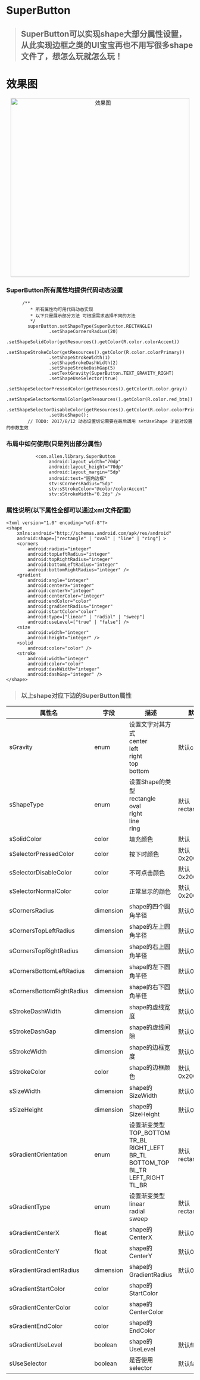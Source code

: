 # SuperButton

> ## SuperButton可以实现shape大部分属性设置，从此实现边框之类的UI宝宝再也不用写很多shape文件了，想怎么玩就怎么玩！

# 效果图
<div  align="center">    
<img src="http://osnoex6vf.bkt.clouddn.com/SuperButton.png" width = "480" alt="效果图" align=center /></div>
</div>

### SuperButton所有属性均提供代码动态设置
```
      /**
         * 所有属性均可用代码动态实现
         * 以下只是展示部分方法 可根据需求选择不同的方法
         */
        superButton.setShapeType(SuperButton.RECTANGLE)
                .setShapeCornersRadius(20)
                .setShapeSolidColor(getResources().getColor(R.color.colorAccent))
                .setShapeStrokeColor(getResources().getColor(R.color.colorPrimary))
                .setShapeStrokeWidth(1)
                .setShapeSrokeDashWidth(2)
                .setShapeStrokeDashGap(5)
                .setTextGravity(SuperButton.TEXT_GRAVITY_RIGHT)
                .setShapeUseSelector(true)
                .setShapeSelectorPressedColor(getResources().getColor(R.color.gray))
                .setShapeSelectorNormalColor(getResources().getColor(R.color.red_btn))
                .setShapeSelectorDisableColor(getResources().getColor(R.color.colorPrimary))
                .setUseShape();
        // TODO: 2017/8/12 动态设置切记需要在最后调用 setUseShape 才能对设置的参数生效

```
### 布局中如何使用(只是列出部分属性)
```
           <com.allen.library.SuperButton
                android:layout_width="70dp"
                android:layout_height="70dp"
                android:layout_margin="5dp"
                android:text="圆角边框"
                stv:sCornersRadius="5dp"
                stv:sStrokeColor="@color/colorAccent"
                stv:sStrokeWidth="0.2dp" />
```

### 属性说明(以下属性全部可以通过xml文件配置)

```
<?xml version="1.0" encoding="utf-8"?>
<shape
    xmlns:android="http://schemas.android.com/apk/res/android"
    android:shape=["rectangle" | "oval" | "line" | "ring"] >
    <corners
        android:radius="integer"
        android:topLeftRadius="integer"
        android:topRightRadius="integer"
        android:bottomLeftRadius="integer"
        android:bottomRightRadius="integer" />
    <gradient
        android:angle="integer"
        android:centerX="integer"
        android:centerY="integer"
        android:centerColor="integer"
        android:endColor="color"
        android:gradientRadius="integer"
        android:startColor="color"
        android:type=["linear" | "radial" | "sweep"]
        android:useLevel=["true" | "false"] />
    <size
        android:width="integer"
        android:height="integer" />
    <solid
        android:color="color" />
    <stroke
        android:width="integer"
        android:color="color"
        android:dashWidth="integer"
        android:dashGap="integer" />
</shape>
```

> ### 以上shape对应下边的SuperButton属性

属性名 | 字段 | 描述 | 默认值
----|------|----| ----
sGravity | enum  | 设置文字对其方式<br>center<br>left<br>right<br>top<br>bottom | 默认center
sShapeType | enum  | 设置Shape的类型<br>rectangle<br>oval<br>right<br>line<br>ring | 默认rectangle
sSolidColor | color  | 填充颜色 | 默认
sSelectorPressedColor | color  | 按下时颜色 | 默认0x20000000
sSelectorDisableColor | color  | 不可点击颜色 | 默认0x20000000
sSelectorNormalColor | color  | 正常显示的颜色 | 默认0x20000000
sCornersRadius | dimension  | shape的四个圆角半径 | 默认0dp
sCornersTopLeftRadius | dimension  | shape的左上圆角半径 | 默认0dp
sCornersTopRightRadius | dimension  | shape的右上圆角半径 | 默认0dp
sCornersBottomLeftRadius | dimension  | shape的左下圆角半径 | 默认0dp
sCornersBottomRightRadius | dimension  | shape的右下圆角半径 | 默认0dp
sStrokeDashWidth | dimension  | shape的虚线宽度 | 默认0dp
sStrokeDashGap | dimension  | shape的虚线间隙 | 默认0dp
sStrokeWidth | dimension  | shape的边框宽度 | 默认0dp
sStrokeColor | color  | shape的边框颜色 | 默认0x20000000
sSizeWidth | dimension  | shape的SizeWidth | 默认0dp
sSizeHeight | dimension  | shape的SizeHeight | 默认0dp
sGradientOrientation | enum  | 设置渐变类型<br>TOP_BOTTOM<br>TR_BL<br>RIGHT_LEFT<br>BR_TL<br>BOTTOM_TOP<br>BL_TR<br>LEFT_RIGHT<br>TL_BR | 默认rectangle
sGradientType | enum  | 设置渐变类型<br>linear<br>radial<br>sweep | 默认rectangle
sGradientCenterX | float  | shape的CenterX | 默认0f
sGradientCenterY | float  | shape的CenterY | 默认0f
sGradientGradientRadius | dimension  | shape的GradientRadius | 默认0dp
sGradientStartColor | color  | shape的StartColor |
sGradientCenterColor | color  | shape的CenterColor |
sGradientEndColor | color  | shape的EndColor |
sGradientUseLevel | boolean  | shape的UseLevel | 默认flase
sUseSelector | boolean  | 是否使用selector | 默认false

